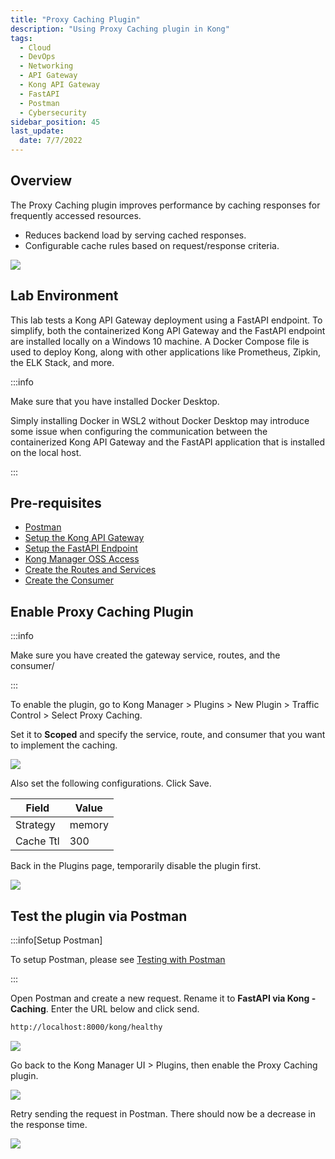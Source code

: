 ```yaml
---
title: "Proxy Caching Plugin"
description: "Using Proxy Caching plugin in Kong"
tags: 
  - Cloud
  - DevOps
  - Networking 
  - API Gateway
  - Kong API Gateway
  - FastAPI 
  - Postman
  - Cybersecurity
sidebar_position: 45
last_update:
  date: 7/7/2022
---
```


## Overview 

The Proxy Caching plugin improves performance by caching responses for frequently accessed resources.  

- Reduces backend load by serving cached responses.  
- Configurable cache rules based on request/response criteria.  

![](/img/docs/12042024-kong-gw-traffic-control-plugin.png)

## Lab Environment

This lab tests a Kong API Gateway deployment using a FastAPI endpoint. To simplify, both the containerized Kong API Gateway and the FastAPI endpoint are installed locally on a Windows 10 machine. A Docker Compose file is used to deploy Kong, along with other applications like Prometheus, Zipkin, the ELK Stack, and more.

:::info 

Make sure that you have installed Docker Desktop. 

Simply installing Docker in WSL2 without Docker Desktop may introduce some issue when configuring the communication between the containerized Kong API Gateway and the FastAPI application that is installed on the local host.

:::

## Pre-requisites 

- [Postman](https://www.postman.com/downloads/)
- [Setup the Kong API Gateway](/docs/021-Software-Engineering/017-Kong-API-Gateway/015-Containerized-Kong-and-Other-Apps.md)
- [Setup the FastAPI Endpoint](/docs/021-Software-Engineering/017-Kong-API-Gateway/016-Testing-wth-an-FastAPI-Endpoint.md#setup-the-api-endpoint)
- [Kong Manager OSS Access](/docs/021-Software-Engineering/017-Kong-API-Gateway/015-Containerized-Kong-and-Other-Apps.md)
- [Create the Routes and Services](/docs/021-Software-Engineering/017-Kong-API-Gateway/016-Testing-wth-an-FastAPI-Endpoint.md)
- [Create the Consumer](/docs/021-Software-Engineering/017-Kong-API-Gateway/017-Consumers-Plugins-Upstreams.md#create-the-kong-consumer)

## Enable Proxy Caching Plugin

:::info

Make sure you have created the gateway service, routes, and the consumer/

:::

To enable the plugin, go to Kong Manager > Plugins > New Plugin > Traffic Control > Select Proxy Caching.

Set it to **Scoped** and specify the service, route, and consumer that you want to implement the caching.

![](/img/docs/12042024-kong-gw-proxy-caching-plugin-scoped.png)

Also set the following configurations. Click Save.

| Field     | Value   |
|-----------|---------|
| Strategy  | memory  | 
| Cache Ttl | 300

Back in the Plugins page, temporarily disable the plugin first.

![](/img/docs/12042024-kong-gw-proxy-caching-plugin-scoped-disabled.png)


## Test the plugin via Postman

:::info[Setup Postman]

To setup Postman, please see [Testing with Postman](/docs/021-Software-Engineering/017-Kong-API-Gateway/016-Testing-wth-an-FastAPI-Endpoint.md#testing-with-postman)

:::

Open Postman and create a new request. Rename it to **FastAPI via Kong - Caching**. Enter the URL below and click send.

```bash
http://localhost:8000/kong/healthy 
```

![](/img/docs/12042024-kong-gw-proxy-caching-plugin-checkpostman-2.png)

Go back to the Kong Manager UI > Plugins, then enable the Proxy Caching plugin.

![](/img/docs/12042024-kong-gw-proxy-caching-plugin-scoped-enabled.png)

Retry sending the request in Postman. There should now be a decrease in the response time.

![](/img/docs/12042024-kong-gw-proxy-caching-plugin-checkpostman-3.png)

